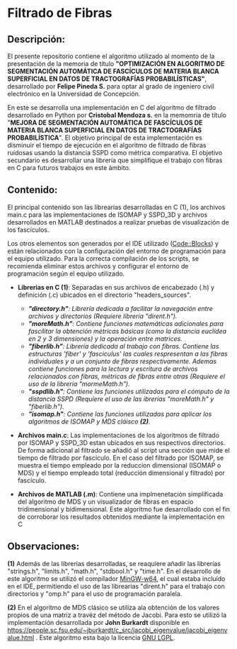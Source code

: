 # Filtrado de Fibras

## Descripción:
El presente repositorio contiene el algoritmo utilizado al momento de la presentación de la memoria de título **"OPTIMIZACIÓN EN ALGORITMO DE SEGMENTACIÓN AUTOMÁTICA DE FASCÍCULOS DE MATERIA BLANCA SUPERFICIAL EN DATOS DE TRACTOGRAFÍAS PROBABILÍSTICAS"**, desarrollado por **Felipe Pineda S.** para optar al grado de ingeniero civíl electrónico en la Universidad de Concepción.

En este se desarrolla una implementación en C del algoritmo de filtrado desarrollado en Python por **Cristobal Mendoza s.** en la memomria de título "**MEJORA DE SEGMENTACIÓN AUTOMÁTICA DE FASCÍCULOS DE MATERIA BLANCA SUPERFICIAL EN DATOS DE TRACTOGRAFÍAS PROBABILÍSTICA**". El objetivo principal de esta implementación es disminuir el tiempo de ejecución en el algoritmo de filtrado de fibras ruidosas usando la distancia SSPD como métrica comparativa. El objetivo secundario es desarrollar una librería que simplifique el trabajo con fibras en C para futuros trabajos en este ámbito.

## Contenido:
El principal contenido son las librearías desarrolladas en C (1), los archivos main.c para las implementaciones de ISOMAP y SSPD_3D y archivos desarrollados en MATLAB destinados a realizar pruebas de visualización de los fascículos.

Los otros elementos son generados por el IDE utilizado ([Code::Blocks](https://www.codeblocks.org/)) y están relacionados con la configuración del entorno de programación para el equipo utilizado. Para la correcta compilación de los scripts, se recomienda eliminar estos archivos y configurar el entorno de programación según el equipo utilizado. 

- **Librerias en C (1)**: Separadas en sus archivos de encabezado (.h) y definición (.c) ubicados en el directorio "headers_sources".
   - _**"directory.h"**: Librería dedicada a facilitar la navegación entre archivos y directorios (Requiere librería "dirent.h")._
   - _**"moreMath.h"**: Contiene funciones matemáticas adicionales para fascílitar la obtención métricas básicas (como la distancia euclídea en 2 y 3 dimensiones) y la operación entre matrices._
   - _**"fiberlib.h"**: Librería dedicada al trabajo con fibras. Contiene las estructuras 'fiber' y 'fasciculus' las cuales respresentan a las fibras individuales y a un conjunto de fibras respectivamente. Ademas contiene funciones para la lectura y escritura de archivos relacionados con fibras, métricas de fibras entre otras (Requiere el uso de la librería "mormeMath.h")._
   - _**"sspdlib.h"**: Contiene las funciones utilizadas para el cómputo de la distancia SSPD (Requiere el uso de las ibrerías "moreMath.h" y "fiberlib.h")._
   - _**"isomap.h"**: Contiene las funciones utilizadas para aplicar los algoritmos de ISOMAP y MDS cláisco **(2)**._

- **Archivos main.c**: Las implementaciones de los algoritmos de filtrado por ISOMAP y SSPD_3D estan ubicados en sus respectivos directorios. De forma adicional al filtrado se añadió al script una sección que mide el tiempo de filtrado por fascículo. En el caso del filtrado por ISOMAP, se muestra el tiempo empleado por la reduccion dimensional (ISOMAP o MDS) y el tiempo empleado total (reducción dimensional y filtrado) por fascículo.

- **Archivos de MATLAB (.m)**: Contiene una implmenetación simplificada del algoritmo de MDS y un visualizador de fibras en espacio tridimensional y bidimensional. Este algoritmo fue desarrollado con el fin de corroborar los resultados obtenidos mediante la implementación en C

## Observaciones:

 **(1)** Además de las librerías desarrolladas, se reaquiere añadir las librerías "strings.h", "limits.h", "math.h", "stdbool.h" y "time.h". En el desarrollo de este algoritmo se utilizó el compilador [MinGW-w64](https://www.mingw-w64.org/), el cual estaba incluído en el IDE, permitiendo el uso de las librearias "dirent.h" para el trabajo con directorios y "omp.h" para el uso de programación paralela.
    
 **(2)** En el algoritmo de MDS clásico se utiliza ala obtención de los valores propios de una matriz a travéz del método de Jacobi. Para esto se utilizó la implementación desarrollada por **John Burkardt** disponible en https://people.sc.fsu.edu/~jburkardt/c_src/jacobi_eigenvalue/jacobi_eigenvalue.html . Este algoritmo esta bajo la licencia [GNU LGPL](https://www.gnu.org/licenses/lgpl-3.0.en.html).
